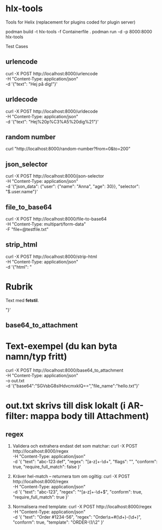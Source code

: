 # hlx-tools
Tools for Helix (replacement for plugins coded for plugin server)


podman build -t hlx-tools -f Containerfile .
podman run -d -p 8000:8000 hlx-tools


Test Cases

urlencode
-------------------------
curl -X POST http://localhost:8000/urlencode \
  -H "Content-Type: application/json" \
  -d '{"text": "Hej på dig!"}'


urldecode
-------------------------
curl -X POST http://localhost:8000/urldecode \
  -H "Content-Type: application/json" \
  -d '{"text": "Hej%20p%C3%A5%20dig%21"}'


random number
-------------------------
curl "http://localhost:8000/random-number?from=0&to=200"


json_selector
-------------------------
curl -X POST http://localhost:8000/json-selector \
  -H "Content-Type: application/json" \
  -d '{"json_data": {"user": {"name": "Anna", "age": 30}}, "selector": "$.user.name"}'


file_to_base64
-------------------------
curl -X POST http://localhost:8000/file-to-base64 \
  -H "Content-Type: multipart/form-data" \
  -F "file=@testfile.txt"


strip_html
-------------------------
curl -X POST http://localhost:8000/strip-html \
  -H "Content-Type: application/json" \
  -d '{"html": "<html><body><h1>Rubrik</h1><p>Text med <b>fetstil</b>.</p></body></html>"}'


base64_to_attachment
-------------------------
# Text-exempel (du kan byta namn/typ fritt)
curl -X POST http://localhost:8000/base64_to_attachment \
  -H "Content-Type: application/json" \
  -o out.txt \
  -d '{"base64":"SGVsbG8sIHdvcmxkIQ==","file_name":"hello.txt"}'
# out.txt skrivs till disk lokalt (i AR-filter: mappa body till Attachment)

regex
-------------------------
1. Validera och extrahera endast det som matchar:
curl -X POST http://localhost:8000/regex \
  -H "Content-Type: application/json" \
  -d '{
    "text": "abc-123 def",
    "regex": "[a-z]+-\\d+",
    "flags": "",
    "conform": true,
    "require_full_match": false
  }'

2. Kräver hel-match – returnera tom om ogiltig:
curl -X POST http://localhost:8000/regex \
  -H "Content-Type: application/json" \
  -d '{
    "text": "abc-123",
    "regex": "^[a-z]+-\\d+$",
    "conform": true,
    "require_full_match": true
  }'

3. Normalisera med template:
curl -X POST http://localhost:8000/regex \
  -H "Content-Type: application/json" \
  -d '{
    "text": "Order #1234-56",
    "regex": "Order\\s+#(\\d+)-(\\d+)",
    "conform": true,
    "template": "ORDER-\\1/\\2"
  }'
